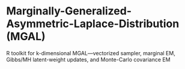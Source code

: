 # Marginally-Generalized-Asymmetric-Laplace-Distribution (MGAL)
R toolkit for k-dimensional MGAL—vectorized sampler, marginal EM, Gibbs/MH latent-weight updates, and Monte-Carlo covariance EM
